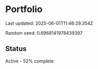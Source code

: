 # Portfolio

Last updated: 2025-06-01T11:46:29.354Z

Random seed: 0.6968141978439397

## Status

Active - 52% complete